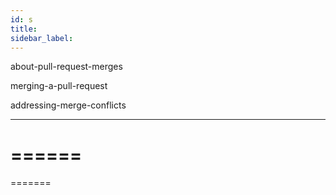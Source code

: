 ```yaml
---
id: s
title:
sidebar_label:
---
```


about-pull-request-merges

merging-a-pull-request

addressing-merge-conflicts

-----------


======
=
=======
